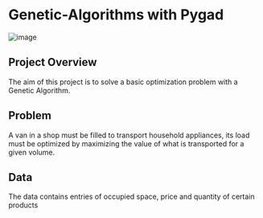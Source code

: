 # Genetic-Algorithms with Pygad
![image](https://user-images.githubusercontent.com/53911989/194708716-63a4d57e-c67a-42f8-9cbb-5ef73a2916b9.png)

## Project Overview
The aim of this project is to solve a basic optimization problem with a Genetic Algorithm.
## Problem
A van in a shop must be filled to transport household appliances, its load must be optimized by maximizing the value of what is transported for a given volume. 
## Data 
The data contains entries of occupied space, price and quantity of certain products
